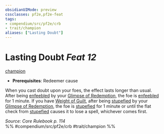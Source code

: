 ```yaml
---
obsidianUIMode: preview
cssclasses: pf2e,pf2e-feat
tags:
- compendium/src/pf2e/crb
- trait/champion
aliases: ["Lasting Doubt"]
---
```

# Lasting Doubt  *Feat 12*  
[champion](rules/traits/champion.md "Champion Class Trait")  

- **Prerequisites**: Redeemer cause

When you cast doubt upon your foes, the effect lasts longer than usual. After being [enfeebled](rules/conditions.md#Enfeebled) by your [Glimpse of Redemption](rules/actions/glimpse-of-redemption.md), the foe is [enfeebled](rules/conditions.md#Enfeebled) for 1 minute. If you have [Weight of Guilt](compendium/feats/weight-of-guilt.md), after being [stupefied](rules/conditions.md#Stupefied) by your [Glimpse of Redemption](rules/actions/glimpse-of-redemption.md), the foe is [stupefied](rules/conditions.md#Stupefied) for 1 minute or until the flat check from [stupefied](rules/conditions.md#Stupefied) causes it to lose a spell, whichever comes first.

*Source: Core Rulebook p. 114*  
%% #compendium/src/pf2e/crb #trait/champion %%